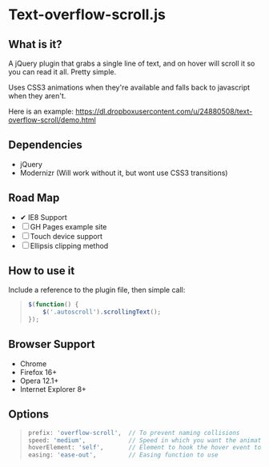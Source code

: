 Text-overflow-scroll.js
=======================

What is it?
-----------------
A jQuery plugin that grabs a single line of text, and on hover will scroll it so you can read it all. Pretty simple.

Uses CSS3 animations when they're available and falls back to javascript when they aren't.

Here is an example: https://dl.dropboxusercontent.com/u/24880508/text-overflow-scroll/demo.html

Dependencies
-----------------
- jQuery
- Modernizr (Will work without it, but wont use CSS3 transitions)


Road Map
-----------------
- ✔ IE8 Support
- ☐ GH Pages example site
- ☐ Touch device support
- ☐ Ellipsis clipping method

How to use it
-----------------
Include a reference to the plugin file, then simple call:
 > ```javascript
 > $(function() {
 >     $('.autoscroll').scrollingText();
 > });


Browser Support
-----------------
- Chrome
- Firefox 16+
- Opera 12.1+
- Internet Explorer 8+


Options
-----------------
 > ```javascript
 > prefix: 'overflow-scroll',  // To prevent naming collisions
 > speed: 'medium',            // Speed in which you want the animation to run
 > hoverElement: 'self',       // Element to hook the hover event to
 > easing: 'ease-out',         // Easing function to use

